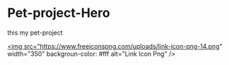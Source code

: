 # Pet-project-Hero
this my pet-project 

<a href="https://www.freeiconspng.com/img/9892" title="Image from freeiconspng.com"><img src="https://www.freeiconspng.com/uploads/link-icon-png-14.png" width="350" backgroun-color: #fff alt="Link Icon Png" /></a>
